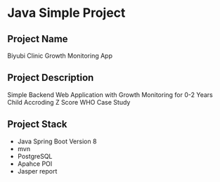 # Java Simple Project

## Project Name
Biyubi Clinic Growth Monitoring App 

## Project Description
Simple Backend Web Application with Growth Monitoring for 0-2 Years Child Accroding Z Score WHO Case Study

## Project Stack
- Java Spring Boot Version 8
- mvn
- PostgreSQL
- Apahce POI
- Jasper report
